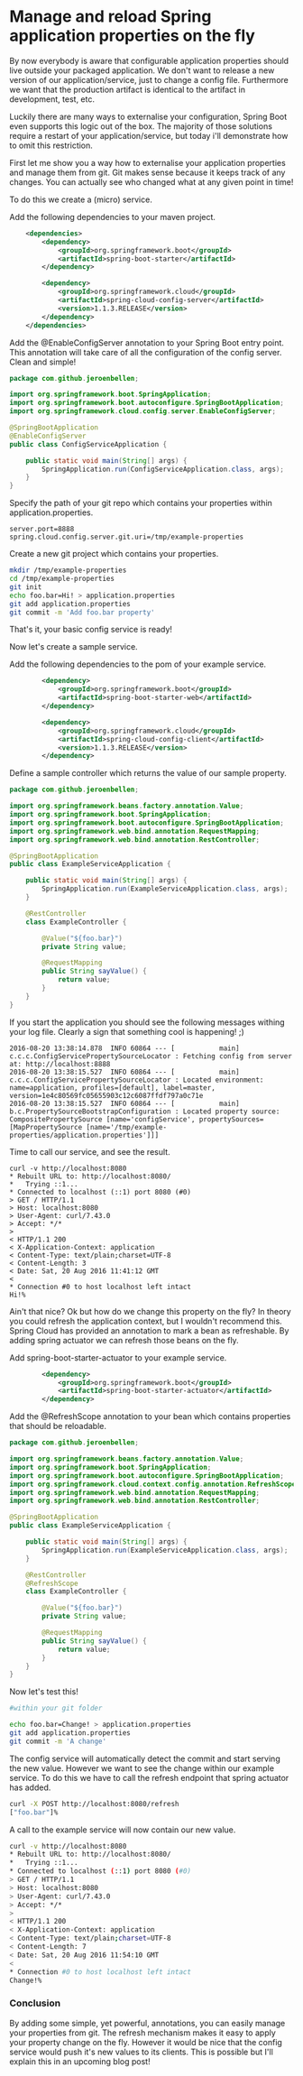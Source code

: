 # Manage and reload Spring application properties on the fly

By now everybody is aware that configurable application properties should live outside your packaged application. We don't want to release a new version of our application/service, just to change a config file. Furthermore we want that the production artifact is identical to the artifact in development, test, etc.
  

Luckily there are many ways to externalise your configuration, Spring Boot even supports this logic out of the box. 
The majority of those solutions require a restart of your application/service, but today i'll demonstrate how to omit this restriction. 

First let me show you a way how to externalise your application properties and manage them from git. Git makes sense because it keeps track of any changes. You can actually see who changed what at any given point in time!

To do this we create a (micro) service.



Add the following dependencies to your maven project.

```xml
    <dependencies>
        <dependency>
            <groupId>org.springframework.boot</groupId>
            <artifactId>spring-boot-starter</artifactId>
        </dependency>

        <dependency>
            <groupId>org.springframework.cloud</groupId>
            <artifactId>spring-cloud-config-server</artifactId>
            <version>1.1.3.RELEASE</version>
        </dependency>
    </dependencies>
```

Add the @EnableConfigServer annotation to your Spring Boot entry point. 
This annotation will take care of all the configuration of the config server.
Clean and simple!

```java
package com.github.jeroenbellen;

import org.springframework.boot.SpringApplication;
import org.springframework.boot.autoconfigure.SpringBootApplication;
import org.springframework.cloud.config.server.EnableConfigServer;

@SpringBootApplication
@EnableConfigServer
public class ConfigServiceApplication {

    public static void main(String[] args) {
        SpringApplication.run(ConfigServiceApplication.class, args);
    }
}
```
Specify the path of your git repo which contains your properties within application.properties.  

```
server.port=8888
spring.cloud.config.server.git.uri=/tmp/example-properties
```

Create a new git project which contains your properties.


```bash
mkdir /tmp/example-properties
cd /tmp/example-properties
git init
echo foo.bar=Hi! > application.properties
git add application.properties
git commit -m 'Add foo.bar property'
```

That's it, your basic config service is ready!

Now let's create a sample service.

Add the following dependencies to the pom of your example service.

```xml
        <dependency>
            <groupId>org.springframework.boot</groupId>
            <artifactId>spring-boot-starter-web</artifactId>
        </dependency>

        <dependency>
            <groupId>org.springframework.cloud</groupId>
            <artifactId>spring-cloud-config-client</artifactId>
            <version>1.1.3.RELEASE</version>
        </dependency>
```

Define a sample controller which returns the value of our sample property.

```java
package com.github.jeroenbellen;

import org.springframework.beans.factory.annotation.Value;
import org.springframework.boot.SpringApplication;
import org.springframework.boot.autoconfigure.SpringBootApplication;
import org.springframework.web.bind.annotation.RequestMapping;
import org.springframework.web.bind.annotation.RestController;

@SpringBootApplication
public class ExampleServiceApplication {

    public static void main(String[] args) {
        SpringApplication.run(ExampleServiceApplication.class, args);
    }

    @RestController
    class ExampleController {

        @Value("${foo.bar}")
        private String value;

        @RequestMapping
        public String sayValue() {
            return value;
        }
    }
}

```

If you start the application you should see the following messages withing your log file. Clearly a sign that something cool is happening! ;)
```
2016-08-20 13:38:14.878  INFO 60864 --- [           main] c.c.c.ConfigServicePropertySourceLocator : Fetching config from server at: http://localhost:8888
2016-08-20 13:38:15.527  INFO 60864 --- [           main] c.c.c.ConfigServicePropertySourceLocator : Located environment: name=application, profiles=[default], label=master, version=1e4c80569fc05655903c12c6087ffdf797a0c71e
2016-08-20 13:38:15.527  INFO 60864 --- [           main] b.c.PropertySourceBootstrapConfiguration : Located property source: CompositePropertySource [name='configService', propertySources=[MapPropertySource [name='/tmp/example-properties/application.properties']]]
```

Time to call our service, and see the result.
```
curl -v http://localhost:8080
* Rebuilt URL to: http://localhost:8080/
*   Trying ::1...
* Connected to localhost (::1) port 8080 (#0)
> GET / HTTP/1.1
> Host: localhost:8080
> User-Agent: curl/7.43.0
> Accept: */*
> 
< HTTP/1.1 200 
< X-Application-Context: application
< Content-Type: text/plain;charset=UTF-8
< Content-Length: 3
< Date: Sat, 20 Aug 2016 11:41:12 GMT
< 
* Connection #0 to host localhost left intact
Hi!% 
```

Ain't that nice? 
Ok but how do we change this property on the fly?
In theory you could refresh the application context, but I wouldn't recommend this. Spring Cloud has provided an annotation to mark a bean as refreshable. By adding spring actuator we can refresh those beans on the fly.

Add spring-boot-starter-actuator to your example service.
```xml
        <dependency>
            <groupId>org.springframework.boot</groupId>
            <artifactId>spring-boot-starter-actuator</artifactId>
        </dependency>
```

Add the @RefreshScope annotation to your bean which contains properties that should be reloadable.

```java
package com.github.jeroenbellen;

import org.springframework.beans.factory.annotation.Value;
import org.springframework.boot.SpringApplication;
import org.springframework.boot.autoconfigure.SpringBootApplication;
import org.springframework.cloud.context.config.annotation.RefreshScope;
import org.springframework.web.bind.annotation.RequestMapping;
import org.springframework.web.bind.annotation.RestController;

@SpringBootApplication
public class ExampleServiceApplication {

    public static void main(String[] args) {
        SpringApplication.run(ExampleServiceApplication.class, args);
    }

    @RestController
    @RefreshScope
    class ExampleController {

        @Value("${foo.bar}")
        private String value;

        @RequestMapping
        public String sayValue() {
            return value;
        }
    }
}

```

Now let's test this!

```bash
#within your git folder

echo foo.bar=Change! > application.properties
git add application.properties
git commit -m 'A change'

```

The config service will automatically detect the commit and start serving the new value. However we want to see the change within our example service. To do this we have to call the refresh endpoint that spring actuator has added.
```bash
curl -X POST http://localhost:8080/refresh
["foo.bar"]%                                    
```

A call to the example service will now contain our new value.

```bash
curl -v http://localhost:8080             
* Rebuilt URL to: http://localhost:8080/
*   Trying ::1...
* Connected to localhost (::1) port 8080 (#0)
> GET / HTTP/1.1
> Host: localhost:8080
> User-Agent: curl/7.43.0
> Accept: */*
> 
< HTTP/1.1 200 
< X-Application-Context: application
< Content-Type: text/plain;charset=UTF-8
< Content-Length: 7
< Date: Sat, 20 Aug 2016 11:54:10 GMT
< 
* Connection #0 to host localhost left intact
Change!%  
```

### Conclusion
By adding some simple, yet powerful, annotations, you can easily manage your properties from git. The refresh mechanism makes it easy to apply your property change on the fly.
However it would be nice that the config service would push it's new values to its clients. This is possible but I'll explain this in an upcoming blog post!